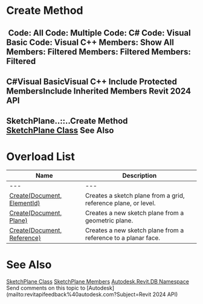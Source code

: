 # Create Method

﻿
 Code: All Code: Multiple Code: C# Code: Visual Basic Code: Visual C++  Members: Show All Members: Filtered Members: Filtered Members: Filtered   
---  
C#Visual BasicVisual C++
Include Protected MembersInclude Inherited Members
Revit 2024 API  
---  
SketchPlane..::..Create Method   
[SketchPlane Class](ba104029-d175-7e75-caef-667a4281f4af.md "SketchPlane Class") See Also  
---  
# Overload List
| Name | Description |
| --- | --- |
| --- | --- | --- |
| [Create(Document, ElementId)](c121b511-bd4f-0c5a-12cb-41170cd06761.md "Create Method \(Document, ElementId\)") | Creates a sketch plane from a grid, reference plane, or level. |
| [Create(Document, Plane)](25da7bd5-04d2-b50f-ff22-8e82e263f7fe.md "Create Method \(Document, Plane\)") | Creates a new sketch plane from a geometric plane. |
| [Create(Document, Reference)](fbd33f0f-2c2c-c001-8041-996bc0872b2b.md "Create Method \(Document, Reference\)") | Creates a new sketch plane from a reference to a planar face. |

# See Also
[SketchPlane Class](ba104029-d175-7e75-caef-667a4281f4af.md "SketchPlane Class")
[SketchPlane Members](2c590f87-babc-517b-409e-58dd78f25c41.md "SketchPlane Members")
[Autodesk.Revit.DB Namespace](87546ba7-461b-c646-cbb1-2cb8f5bff8b2.md "Autodesk.Revit.DB Namespace")
Send comments on this topic to [Autodesk](mailto:revitapifeedback%40autodesk.com?Subject=Revit 2024 API)